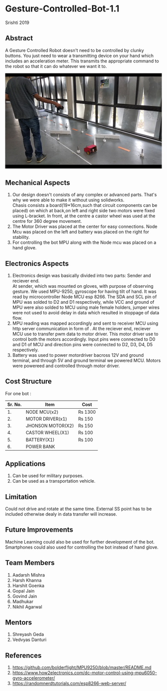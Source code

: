 # Gesture-Controlled-Bot-1.1
Srishti 2019  
## Abstract  
A Gesture Controlled Robot doesn't need to be controlled by clunky buttons. You just need to wear a transmitting device on your hand which includes an acceleration meter. This transmits the appropriate command to the robot so that it can do whatever we want it to.  

![Image 3](https://github.com/Nikhil569/Gesture-Controlled-Bot-1.1/blob/patch-1/Images%20and%20Videos/Images/Implementation%20-%203.jpeg)

## Mechanical Aspects   
1. Our design doesn't consists of any complex or advanced parts. That's why we were able to make it without using solidworks.  
Chasis consists a board(19*16cm,such that circuit components can be placed) on which at back,on left and right side two motors were fixed using L-bracket. In front, at the centre a castor wheel was used at the centre for 360 degree movement.
2. The Motor Driver was placed at the center for easy connections. Node Mcu was placed on the left and battery was placed on the right for stability.   
3. For controlling the bot MPU along with the Node mcu was placed on a hand glove.  

## Electronics Aspects   
1. Electronics design was basically divided into two parts: Sender and reciever end.  
At sender, which was mounted on gloves, with purpose of observing gesture. We used MPU-9250, gyroscope for having tilt of hand. It was read by microcontroller Node MCU esp 8266. The SDA and SCL pin of MPU was solded to D2 and D1 respectively, while VCC and ground of MPU were also solded to MCU using male female holders, jumper wires were not used to avoid delay in data which resulted in stoppage of data flow.   
2. MPU reading was mapped accordingly and sent to receiver MCU using http server  communication in form of . At the reciever end, reciever MCU use to transfer pwm data to motor driver. This motor driver use to control both the motors accordingly. Input pins were connected to D0 and D1 of MCU and direction pins were connected to D2, D3, D4, D5 respectively.   
3. Battery was used to power motordriver bacross 12V and ground terminal, and through 5V and ground terminal we powered MCU. Motors were powereed and controlled through motor driver.

## Cost Structure
For one bot :      
        
| Sr. No. | Item | Cost |  
|---------|---------|---------|    
| 1. | NODE MCU(x2) | Rs 1300 |   
| 2. | MOTOR DRIVER(x1) | Rs 150 |      
| 3. | JHONSON MOTOR(X2) | Rs 150 |      
| 4. | CASTOR WHEEL(X1) | Rs 100 |      
| 5. | BATTERY(X1) | Rs 100 |     
| 6. | POWER BANK  |        |       

## Applications
1. Can be used for military purposes.    
2. Can be used as a transportation vehicle.   

## Limitation   
Could not drive and rotate at the same time. External SS point has to be included otherwise dealy in data transfer will increase.   
 
## Future Improvements
Machine Learning could also be used for further development of the bot. Smartphones could also used for controlling the bot instead of hand glove.

## Team Members
1. Aadarsh Mishra  
2. Harsh Khanna  
3. Harshit Goenka  
4. Gopal Jain  
5. Govind Jain  
6. Madhukar  
7. Nikhil Agarwal  

## Mentors  
1. Shreyash Geda
2. Vedvyas Danturi  
   
## References    
1. https://github.com/bolderflight/MPU9250/blob/master/README.md
2. https://www.how2electronics.com/dc-motor-control-using-mpu6050-gyro-accelerometer/
3. https://randomnerdtutorials.com/esp8266-web-server/


